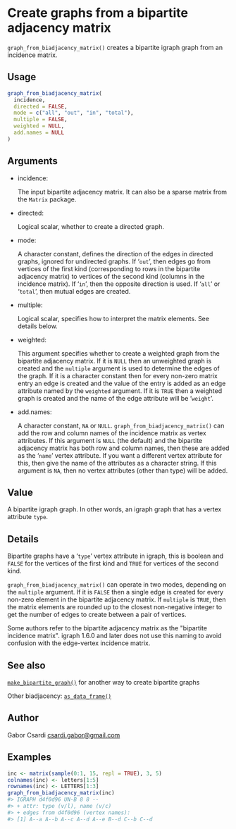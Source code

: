 # Create graphs from a bipartite adjacency matrix

`graph_from_biadjacency_matrix()` creates a bipartite igraph graph from
an incidence matrix.

## Usage

``` r
graph_from_biadjacency_matrix(
  incidence,
  directed = FALSE,
  mode = c("all", "out", "in", "total"),
  multiple = FALSE,
  weighted = NULL,
  add.names = NULL
)
```

## Arguments

- incidence:

  The input bipartite adjacency matrix. It can also be a sparse matrix
  from the `Matrix` package.

- directed:

  Logical scalar, whether to create a directed graph.

- mode:

  A character constant, defines the direction of the edges in directed
  graphs, ignored for undirected graphs. If ‘`out`’, then edges go from
  vertices of the first kind (corresponding to rows in the bipartite
  adjacency matrix) to vertices of the second kind (columns in the
  incidence matrix). If ‘`in`’, then the opposite direction is used. If
  ‘`all`’ or ‘`total`’, then mutual edges are created.

- multiple:

  Logical scalar, specifies how to interpret the matrix elements. See
  details below.

- weighted:

  This argument specifies whether to create a weighted graph from the
  bipartite adjacency matrix. If it is `NULL` then an unweighted graph
  is created and the `multiple` argument is used to determine the edges
  of the graph. If it is a character constant then for every non-zero
  matrix entry an edge is created and the value of the entry is added as
  an edge attribute named by the `weighted` argument. If it is `TRUE`
  then a weighted graph is created and the name of the edge attribute
  will be ‘`weight`’.

- add.names:

  A character constant, `NA` or `NULL`.
  `graph_from_biadjacency_matrix()` can add the row and column names of
  the incidence matrix as vertex attributes. If this argument is `NULL`
  (the default) and the bipartite adjacency matrix has both row and
  column names, then these are added as the ‘`name`’ vertex attribute.
  If you want a different vertex attribute for this, then give the name
  of the attributes as a character string. If this argument is `NA`,
  then no vertex attributes (other than type) will be added.

## Value

A bipartite igraph graph. In other words, an igraph graph that has a
vertex attribute `type`.

## Details

Bipartite graphs have a ‘`type`’ vertex attribute in igraph, this is
boolean and `FALSE` for the vertices of the first kind and `TRUE` for
vertices of the second kind.

`graph_from_biadjacency_matrix()` can operate in two modes, depending on
the `multiple` argument. If it is `FALSE` then a single edge is created
for every non-zero element in the bipartite adjacency matrix. If
`multiple` is `TRUE`, then the matrix elements are rounded up to the
closest non-negative integer to get the number of edges to create
between a pair of vertices.

Some authors refer to the bipartite adjacency matrix as the "bipartite
incidence matrix". igraph 1.6.0 and later does not use this naming to
avoid confusion with the edge-vertex incidence matrix.

## See also

[`make_bipartite_graph()`](https://r.igraph.org/reference/make_bipartite_graph.md)
for another way to create bipartite graphs

Other biadjacency:
[`as_data_frame()`](https://r.igraph.org/reference/graph_from_data_frame.md)

## Author

Gabor Csardi <csardi.gabor@gmail.com>

## Examples

``` r
inc <- matrix(sample(0:1, 15, repl = TRUE), 3, 5)
colnames(inc) <- letters[1:5]
rownames(inc) <- LETTERS[1:3]
graph_from_biadjacency_matrix(inc)
#> IGRAPH d4f0d96 UN-B 8 8 -- 
#> + attr: type (v/l), name (v/c)
#> + edges from d4f0d96 (vertex names):
#> [1] A--a A--b A--c A--d A--e B--d C--b C--d
```
